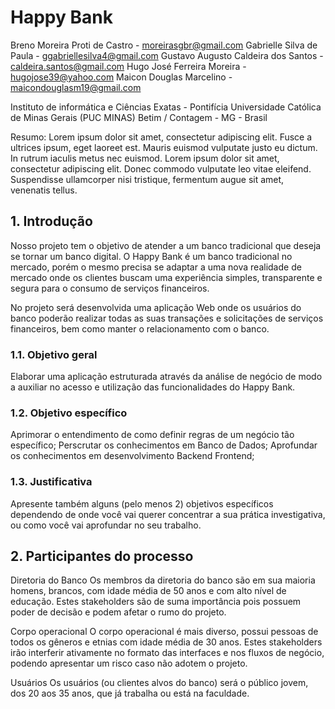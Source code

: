 # Happy Bank


Breno Moreira Proti de Castro - moreirasgbr@gmail.com
Gabrielle Silva de Paula - ggabriellesilva4@gmail.com
Gustavo Augusto Caldeira dos Santos - caldeira.santos@gmail.com
Hugo José Ferreira Moreira - hugojose39@yahoo.com
Maicon Douglas Marcelino - maicondouglasm19@gmail.com

Instituto de informática e Ciências Exatas -  Pontifícia Universidade Católica de Minas Gerais (PUC MINAS)
Betim / Contagem - MG - Brasil


Resumo: Lorem ipsum dolor sit amet, consectetur adipiscing elit. Fusce a ultrices ipsum, eget laoreet est. Mauris euismod vulputate justo eu dictum. In rutrum iaculis metus nec euismod. Lorem ipsum dolor sit amet, consectetur adipiscing elit. Donec commodo vulputate leo vitae eleifend. Suspendisse ullamcorper nisi tristique, fermentum augue sit amet, venenatis tellus. 

## 1. Introdução
Nosso projeto tem o objetivo de atender a um banco tradicional que deseja se tornar um banco digital. O Happy Bank é um banco tradicional no mercado, porém o mesmo precisa se adaptar a uma nova realidade de mercado onde os clientes buscam uma experiência simples, transparente e segura para o consumo de serviços financeiros.

No projeto será desenvolvida uma aplicação Web onde os usuários do banco poderão realizar todas as suas transações e solicitações de serviços financeiros, bem como manter o relacionamento com o banco.

### 1.1. Objetivo geral
Elaborar uma aplicação estruturada através da análise de negócio de modo a auxiliar no acesso e utilização das funcionalidades do Happy Bank.

### 1.2. Objetivo específico
Aprimorar o entendimento de como definir regras de um negócio tão específico;
Perscrutar os conhecimentos em Banco de Dados;
Aprofundar os conhecimentos em desenvolvimento Backend Frontend;

### 1.3. Justificativa
Apresente também alguns (pelo menos 2) objetivos específicos dependendo de onde você vai querer concentrar a sua prática investigativa, ou como você vai aprofundar no seu trabalho. 

## 2. Participantes do processo

Diretoria do Banco
Os membros da diretoria do banco são em sua maioria homens, brancos, com idade média de 50 anos e com alto nível de educação. Estes stakeholders são de suma importância pois possuem poder de decisão e podem afetar o rumo do projeto.

Corpo operacional
O corpo operacional é mais diverso, possui pessoas de todos os gêneros e etnias com idade média de 30 anos. Estes stakeholders irão interferir ativamente no formato das interfaces e nos fluxos de negócio, podendo apresentar um risco caso não adotem o projeto.

Usuários
Os usuários (ou clientes alvos do banco) será o público jovem, dos 20 aos 35 anos, que já trabalha ou está na faculdade.
